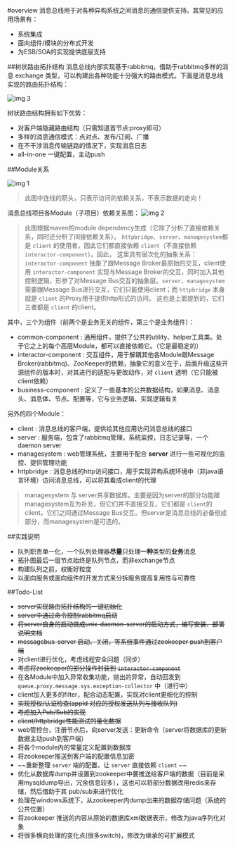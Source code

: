 #overview
消息总线用于对各种异构系统之间消息的通信提供支持。其常见的应用场景有：

* 系统集成
* 面向组件/模块的分布式开发
* 为ESB/SOA的实现提供底层支持

##树状路由拓扑结构
消息总线内部实现基于rabbitmq，借助于rabbitmq多样的消息 exchange 类型，可以构建出各种功能十分强大的路由模式。下面是消息总线实现的路由拓扑结构：

![img 3][3]

树状路由结构拥有如下优势：

* 对客户端隐藏路由结构（只需知道首节点:proxy即可）
* 多样的消息通信模式：点对点、发布/订阅、广播
* 在不干涉消息传输链路的情况下，实现消息日志
* all-in-one 一键配置，主动push

##Module关系

![img 1][1]

> 此图中连线的箭头，只表示访问的依赖关系，不表示数据的走向！

消息总线项目各Module（子项目）依赖关系图：
![img 2][2]

> 此图根据maven的module dependency生成（它除了分析了直接依赖关系，同时还分析了间接依赖关系）。 `httpbridge`、`server`、`managesystem`都是 `client` 的使用者，因此它们都直接依赖 `client`（不直接依赖 `interactor-component`）。因此， 这里具有层次化的抽象关系：`interactor-component` 抽象了跟Message Broker最原始的交互，client使用 `interactor-component` 实现与Message Broker的交互，同时加入其他控制逻辑，形参了对Message Bus交互的抽象层。`server`、`managesystem`需要跟Message Bus进行交互，它们只能使用client；而 `httpbridge` 本身就是 `client` 的Proxy用于提供http形式的访问。 这也是上面提到的，它们三者都是 `client` 的client。

其中，三个为组件（前两个是业务无关的组件，第三个是业务组件）：

* common-component : 通用组件，提供了公共的utility、helper工具类。处于它之上的每个高层Module，都可以直接依赖它。（它是最稳定的）
* interactor-component : 交互组件，用于解耦其他各Module跟Message Broker(rabbitmq)、ZooKeeper的依赖，抽象它的意义在于，后面升级这些开源组件的版本时，对其进行的适配与更改动作，对 `client` 透明（它只能被client依赖）
* business-component : 定义了一些基本的公共数据结构，如果消息、消息头、消息体、节点、配置等，它与业务逻辑、实现逻辑有关

另外的四个Module：

- client : 消息总线的客户端，提供给其他应用访问消息总线的接口
- server : 服务端，包含了rabbitmq管理，系统监控，日志记录等，一个daemon server
- managesystem : web管理系统，主要用于配合 **server** 进行一些可视化的监控、提供管理功能
- httpbridge : 消息总线的http访问接口，用于实现异构系统环境中（非java语言环境）访问消息总线，可以将其看成client的代理

> managesystem 与 server共享数据库。主要是因为server的部分功能跟managesystem互为补充，但它们并不直接交互，它们都是 `client`的client，它们之间通过Message Bus交互。但server是消息总线的必备组成部分，而managesystem是可选的。


##实践说明
* 队列职责单一化，一个队列处理器**尽量**只处理**一种**类型的**业务**消息
* 拓扑图最后一层节点始终是队列节点，而非exchange节点
* 构建队列之前，权衡好粒度
* 以面向服务或面向组件的开发方式来分拆服务提高复用性与可靠性

##Todo-List
* ~~server实现路由拓扑结构的一键初始化~~
* ~~server中通过命令控制rabbitmq启动~~
* ~~将server自身的启动做成unix-daemon-server的启动方式，编写安装、部署说明文档~~
* ~~messagebus-server 启动、关闭，等系统事件通过zookeeper push到客户端~~
* 对client进行优化，考虑线程安全问题（同步）
* ~~考虑将zookeeper的部分操作封装到 `interactor-component`~~
* 在各Module中加入异常收集功能，抛出的异常，自动回发到 `queue.proxy.message.sys.exception-collector` 中（进行中）
* client加入更多的filter，配合动态配置，实现对client更细化的控制
* ~~实现授权/认证检查(appId 对应的授权发送队列与接收队列)~~
* ~~考虑加入Pub/Sub的实现~~
* ~~client/httpbridge性能测试的量化数据~~
* web管控台，注册节点后，向server发送：更新命令（server将数据库的更新数据主动push到客户端）
* 将各个module内的常量定义配置到数据库
* 将zookeeper推送到客户端的配置信息加密
* ~~重新整理 `server` 端的配置、让 `server` 直接依赖 `client` ~~
* 优化从数据库dump并设置到zookeeper中要推送给客户端的数据（目前是采用mysqldump导出，冗余信息较多），这也可以将部分数据改用redis来存储，然后借助于其 pub/sub来进行优化
* 处理在windows系统下，从zookeeper内dump出来的数据存储问题（系统的公共位置）
* 将zookeeper 推送的内容从原始的数据库xml数据表示，修改为java序列化对象
* 将很多横向处理的变化点(很多switch)，修改为继承的可扩展模式



[1]:https://raw.githubusercontent.com/yanghua/messagebus/master/screenshots/overview/architecture.png
[2]:https://raw.githubusercontent.com/yanghua/messagebus/master/screenshots/overview/module-dependency.png
[3]:https://raw.githubusercontent.com/yanghua/messagebus/master/screenshots/overview/router-topology.png